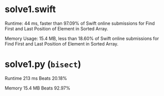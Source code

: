 # solve1.swift

Runtime: 44 ms, faster than 97.09% of Swift online submissions for Find First and Last Position of Element in Sorted Array.

Memory Usage: 15.4 MB, less than 18.60% of Swift online submissions for Find First and Last Position of Element in Sorted Array.

# solve1.py (`bisect`)

Runtime 213 ms Beats 20.18%

Memory 15.4 MB Beats 92.97%
